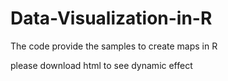 # Data-Visualization-in-R

The code provide the samples to create maps in R

please download html to see dynamic effect

